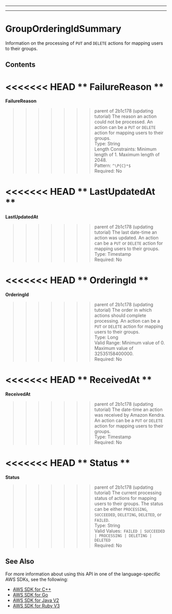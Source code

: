 --------

--------

# GroupOrderingIdSummary<a name="API_GroupOrderingIdSummary"></a>

Information on the processing of `PUT` and `DELETE` actions for mapping users to their groups\.

## Contents<a name="API_GroupOrderingIdSummary_Contents"></a>

<<<<<<< HEAD
 ** FailureReason **   <a name="Kendra-Type-GroupOrderingIdSummary-FailureReason"></a>
=======
 **FailureReason**   <a name="Kendra-Type-GroupOrderingIdSummary-FailureReason"></a>
>>>>>>> parent of 2b1c178 (updating tutorial)
The reason an action could not be processed\. An action can be a `PUT` or `DELETE` action for mapping users to their groups\.  
Type: String  
Length Constraints: Minimum length of 1\. Maximum length of 2048\.  
Pattern: `^\P{C}*$`   
Required: No

<<<<<<< HEAD
 ** LastUpdatedAt **   <a name="Kendra-Type-GroupOrderingIdSummary-LastUpdatedAt"></a>
=======
 **LastUpdatedAt**   <a name="Kendra-Type-GroupOrderingIdSummary-LastUpdatedAt"></a>
>>>>>>> parent of 2b1c178 (updating tutorial)
The last date\-time an action was updated\. An action can be a `PUT` or `DELETE` action for mapping users to their groups\.  
Type: Timestamp  
Required: No

<<<<<<< HEAD
 ** OrderingId **   <a name="Kendra-Type-GroupOrderingIdSummary-OrderingId"></a>
=======
 **OrderingId**   <a name="Kendra-Type-GroupOrderingIdSummary-OrderingId"></a>
>>>>>>> parent of 2b1c178 (updating tutorial)
The order in which actions should complete processing\. An action can be a `PUT` or `DELETE` action for mapping users to their groups\.  
Type: Long  
Valid Range: Minimum value of 0\. Maximum value of 32535158400000\.  
Required: No

<<<<<<< HEAD
 ** ReceivedAt **   <a name="Kendra-Type-GroupOrderingIdSummary-ReceivedAt"></a>
=======
 **ReceivedAt**   <a name="Kendra-Type-GroupOrderingIdSummary-ReceivedAt"></a>
>>>>>>> parent of 2b1c178 (updating tutorial)
The date\-time an action was received by Amazon Kendra\. An action can be a `PUT` or `DELETE` action for mapping users to their groups\.  
Type: Timestamp  
Required: No

<<<<<<< HEAD
 ** Status **   <a name="Kendra-Type-GroupOrderingIdSummary-Status"></a>
=======
 **Status**   <a name="Kendra-Type-GroupOrderingIdSummary-Status"></a>
>>>>>>> parent of 2b1c178 (updating tutorial)
The current processing status of actions for mapping users to their groups\. The status can be either `PROCESSING`, `SUCCEEDED`, `DELETING`, `DELETED`, or `FAILED`\.  
Type: String  
Valid Values:` FAILED | SUCCEEDED | PROCESSING | DELETING | DELETED`   
Required: No

## See Also<a name="API_GroupOrderingIdSummary_SeeAlso"></a>

For more information about using this API in one of the language\-specific AWS SDKs, see the following:
+  [ AWS SDK for C\+\+](https://docs.aws.amazon.com/goto/SdkForCpp/kendra-2019-02-03/GroupOrderingIdSummary) 
+  [ AWS SDK for Go](https://docs.aws.amazon.com/goto/SdkForGoV1/kendra-2019-02-03/GroupOrderingIdSummary) 
+  [ AWS SDK for Java V2](https://docs.aws.amazon.com/goto/SdkForJavaV2/kendra-2019-02-03/GroupOrderingIdSummary) 
+  [ AWS SDK for Ruby V3](https://docs.aws.amazon.com/goto/SdkForRubyV3/kendra-2019-02-03/GroupOrderingIdSummary) 